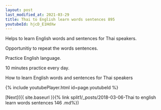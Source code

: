 ```yaml
---
layout: post
last_modified_at: 2021-03-29
title: Thai to English learn words sentences 895 
youtubeId: hjcD_E1HdXw
---
```

 
 
Helps to learn English words and sentences for Thai speakers.

Opportunitiy to repeat the words sentences. 

Practice English language. 
 
10 minutes practice every day. 
 
How to learn English words and sentences for Thai speakers 
 
{% include youtubePlayer.html id=page.youtubeId %}
 
 
[Next]({{ site.baseurl }}{% link  split1/_posts/2018-03-06-Thai to english learn words sentences 146 .md%})
 
